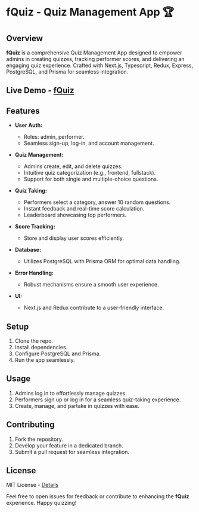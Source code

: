# fQuiz - Quiz Management App 🏆

## Overview

**fQuiz** is a comprehensive Quiz Management App designed to empower admins in creating quizzes, tracking performer scores, and delivering an engaging quiz experience. Crafted with Next.js, Typescript, Redux, Express, PostgreSQL, and Prisma for seamless integration.

## Live Demo - [fQuiz](https://fquiz.vercel.app/)

## Features

- **User Auth:**

  - Roles: admin, performer.
  - Seamless sign-up, log-in, and account management.

- **Quiz Management:**

  - Admins create, edit, and delete quizzes.
  - Intuitive quiz categorization (e.g., frontend, fullstack).
  - Support for both single and multiple-choice questions.

- **Quiz Taking:**

  - Performers select a category, answer 10 random questions.
  - Instant feedback and real-time score calculation.
  - Leaderboard showcasing top performers.

- **Score Tracking:**

  - Store and display user scores efficiently.

- **Database:**

  - Utilizes PostgreSQL with Prisma ORM for optimal data handling.

- **Error Handling:**

  - Robust mechanisms ensure a smooth user experience.

- **UI:**
  - Next.js and Redux contribute to a user-friendly interface.

## Setup

1. Clone the repo.
2. Install dependencies.
3. Configure PostgreSQL and Prisma.
4. Run the app seamlessly.

## Usage

1. Admins log in to effortlessly manage quizzes.
2. Performers sign up or log in for a seamless quiz-taking experience.
3. Create, manage, and partake in quizzes with ease.

## Contributing

1. Fork the repository.
2. Develop your feature in a dedicated branch.
3. Submit a pull request for seamless integration.

## License

MIT License - [Details](LICENSE)

Feel free to open issues for feedback or contribute to enhancing the **fQuiz** experience. Happy quizzing!

